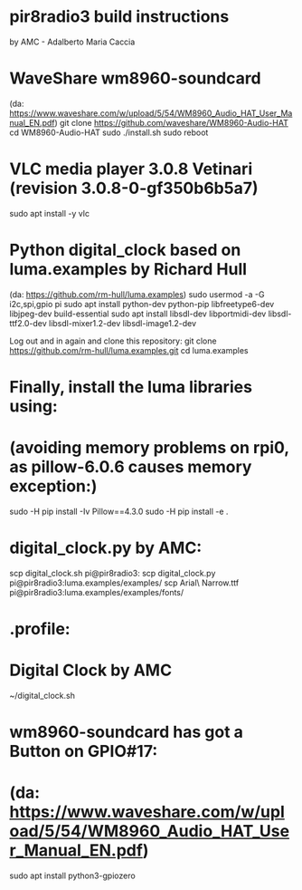 # pir8radio3 build instructions
by AMC - Adalberto Maria Caccia

# WaveShare wm8960-soundcard
(da: https://www.waveshare.com/w/upload/5/54/WM8960_Audio_HAT_User_Manual_EN.pdf)
git clone https://github.com/waveshare/WM8960-Audio-HAT
cd WM8960-Audio-HAT
sudo ./install.sh
sudo reboot

# VLC media player 3.0.8 Vetinari (revision 3.0.8-0-gf350b6b5a7)
sudo apt install -y vlc

# Python digital_clock based on luma.examples by Richard Hull
(da: https://github.com/rm-hull/luma.examples)
sudo usermod -a -G i2c,spi,gpio pi
sudo apt install python-dev python-pip libfreetype6-dev libjpeg-dev build-essential
sudo apt install libsdl-dev libportmidi-dev libsdl-ttf2.0-dev libsdl-mixer1.2-dev libsdl-image1.2-dev

 Log out and in again and clone this repository:
git clone https://github.com/rm-hull/luma.examples.git
cd luma.examples
#
# Finally, install the luma libraries using:
# (avoiding memory problems on rpi0, as pillow-6.0.6 causes memory exception:)
sudo -H pip install -Iv Pillow==4.3.0
sudo -H pip install -e .
#
# digital_clock.py by AMC:
scp digital_clock.sh pi@pir8radio3:
scp digital_clock.py pi@pir8radio3:luma.examples/examples/
scp Arial\ Narrow.ttf pi@pir8radio3:luma.examples/examples/fonts/
#
# .profile:
# Digital Clock by AMC
~/digital_clock.sh
#
# wm8960-soundcard has got a Button on GPIO#17:
# (da: https://www.waveshare.com/w/upload/5/54/WM8960_Audio_HAT_User_Manual_EN.pdf)
sudo apt install python3-gpiozero


